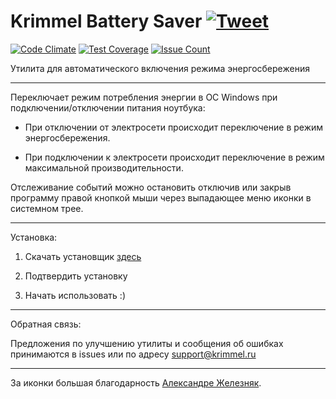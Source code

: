 # Krimmel Battery Saver [![Tweet](https://img.shields.io/twitter/url/http/shields.io.svg?style=social)](https://twitter.com/intent/tweet?text=Free%20tool%20to%20increase%20uptime%20for%20a%20windows%20laptop&url=https://github.com/Kriger/KrimmelBatterySaver/releases/tag/Current&hashtags=notebook,windows,battery-life,tools,utility)

[![Code Climate](https://codeclimate.com/github/Kriger/KrimmelBatterySaver/badges/gpa.svg)](https://codeclimate.com/github/Kriger/KrimmelBatterySaver) [![Test Coverage](https://codeclimate.com/github/Kriger/KrimmelBatterySaver/badges/coverage.svg)](https://codeclimate.com/github/Kriger/KrimmelBatterySaver/coverage) [![Issue Count](https://codeclimate.com/github/Kriger/KrimmelBatterySaver/badges/issue_count.svg)](https://codeclimate.com/github/Kriger/KrimmelBatterySaver)

Утилита для автоматического включения режима энергосбережения

<hr>
Переключает режим потребления энергии в ОС Windows при подключении/отключении питания ноутбука:

* При отключении от электросети происходит переключение в режим энергосбережения.

* При подключении к электросети происходит переключение в режим максимальной производительности.

Отслеживание событий можно остановить отключив или закрыв программу правой кнопкой мыши через выпадающее меню иконки в системном трее.

<hr>
Установка:

1. Скачать установщик [здесь](https://github.com/Kriger/KrimmelBatterySaver/releases/download/Current/setup.exe "Установщик")

2. Подтвердить установку

3. Начать использовать :)

<hr>
Обратная связь: 

Предложения по улучшению утилиты и сообщения об ошибках принимаются в issues или по адресу support@krimmel.ru

<hr>
За иконки большая благодарность <a href="https://vk.com/alexandra_zheleznyak">Александре Железняк</a>. 


